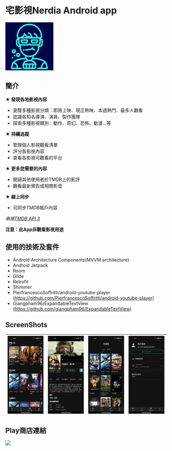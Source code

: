 # 宅影視Nerdia Android app
<img src="doc/Nerdia-playstore-icon.png" width="150px" height="150px"/>

## 簡介

**★ 發現各地影視內容**
-  瀏覽多種影視分類：即將上映、現正熱映、本週熱門、最多人觀看
-  認識各知名導演、演員、製作團隊
-  探索多種影視類別：動作、奇幻、恐怖、動漫...等
 
**★ 持續追蹤**
-  管理個人影視觀看清單
-  評分各影視內容
-  查看各影視可觀看的平台

**★ 更多您需要的內容**
-  閱讀其他使用者於TMDB上的影評
-  觀看最新預告或相關影音

**★ 線上同步**
-  可同步TMDB帳戶內容

*串接[TMDB API 3](https://developers.themoviedb.org/3)*

**注意：此App非觀看影視用途**

## 使用的技術及套件
-   Android Architecture Components(MVVM architecture)
-   Android Jetpack
-   Room
-   Glide
-   Retrofit
-   Shimmer
-   PierfrancescoSoffritti/android-youtube-player (https://github.com/PierfrancescoSoffritti/android-youtube-player)
-   Giangpham96/ExpandableTextView (https://github.com/giangpham96/ExpandableTextView)

## ScreenShots
| ![Alt text](doc/ScreenShots/01.png) | ![Alt text](doc/ScreenShots/02.png) | ![Alt text](doc/ScreenShots/07.png) | ![Alt text](doc/ScreenShots/08.png) |
| ---------------------------------------------- | -------------------------------------------- | ------------------------------------------- | ------------------------------------------- |

## Play商店連結
<a href="https://play.google.com/store/apps/details?id=com.robinhsueh.nerdia"><img src="https://play.google.com/intl/en_us/badges/images/generic/en_badge_web_generic.png" height="75"></a>
